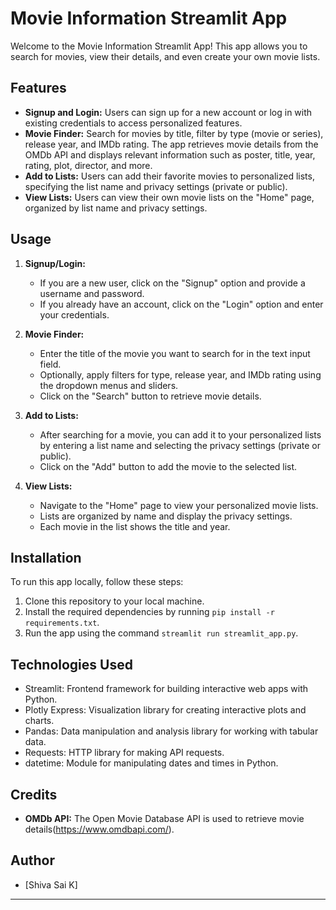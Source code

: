 
# Movie Information Streamlit App

Welcome to the Movie Information Streamlit App! This app allows you to search for movies, view their details, and even create your own movie lists.

## Features

- **Signup and Login:** Users can sign up for a new account or log in with existing credentials to access personalized features.
- **Movie Finder:** Search for movies by title, filter by type (movie or series), release year, and IMDb rating. The app retrieves movie details from the OMDb API and displays relevant information such as poster, title, year, rating, plot, director, and more.
- **Add to Lists:** Users can add their favorite movies to personalized lists, specifying the list name and privacy settings (private or public).
- **View Lists:** Users can view their own movie lists on the "Home" page, organized by list name and privacy settings.

## Usage

1. **Signup/Login:** 
    - If you are a new user, click on the "Signup" option and provide a username and password.
    - If you already have an account, click on the "Login" option and enter your credentials.

2. **Movie Finder:**
    - Enter the title of the movie you want to search for in the text input field.
    - Optionally, apply filters for type, release year, and IMDb rating using the dropdown menus and sliders.
    - Click on the "Search" button to retrieve movie details.

3. **Add to Lists:**
    - After searching for a movie, you can add it to your personalized lists by entering a list name and selecting the privacy settings (private or public).
    - Click on the "Add" button to add the movie to the selected list.

4. **View Lists:**
    - Navigate to the "Home" page to view your personalized movie lists.
    - Lists are organized by name and display the privacy settings.
    - Each movie in the list shows the title and year.

## Installation

To run this app locally, follow these steps:

1. Clone this repository to your local machine.
2. Install the required dependencies by running `pip install -r requirements.txt`.
3. Run the app using the command `streamlit run streamlit_app.py`.

## Technologies Used

- Streamlit: Frontend framework for building interactive web apps with Python.
- Plotly Express: Visualization library for creating interactive plots and charts.
- Pandas: Data manipulation and analysis library for working with tabular data.
- Requests: HTTP library for making API requests.
- datetime: Module for manipulating dates and times in Python.

## Credits

- **OMDb API:** The Open Movie Database API is used to retrieve movie details(https://www.omdbapi.com/).

## Author

- [Shiva Sai K]

---
